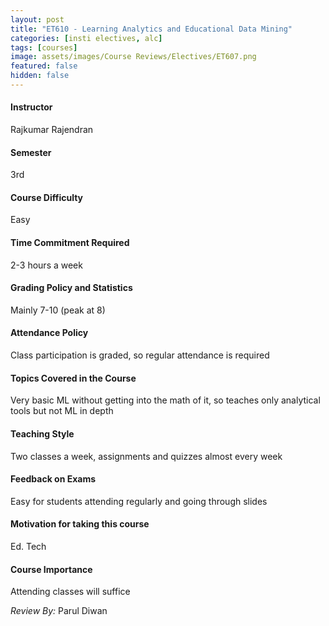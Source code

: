 ```yaml
---
layout: post
title: "ET610 - Learning Analytics and Educational Data Mining"
categories: [insti electives, alc]
tags: [courses]
image: assets/images/Course Reviews/Electives/ET607.png
featured: false
hidden: false
---
```


#### Instructor

Rajkumar Rajendran

#### Semester

3rd

#### Course Difficulty

Easy

#### Time Commitment Required

2-3 hours a week

#### Grading Policy and Statistics

Mainly 7-10 (peak at 8)

#### Attendance Policy

Class participation is graded, so regular attendance is required

#### Topics Covered in the Course

Very basic ML without getting into the math of it, so teaches only analytical tools but not ML in depth

#### Teaching Style

Two classes a week, assignments and quizzes almost every week

#### Feedback on Exams

Easy for students attending regularly and going through slides

#### Motivation for taking this course

Ed. Tech

#### Course Importance

Attending classes will suffice

_Review By:_ Parul Diwan
